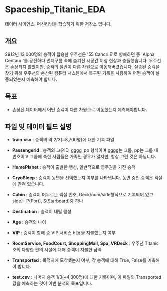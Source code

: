 # Spaceship_Titanic_EDA
데이터 사이언스, 머신러닝을 학습하기 위한 저장소 입니다.

## 개요
2912년 13,000명의 승객이 탑승한 우주선은 '55 Cancri E'로 항해하던 중 'Alpha Centauri'를 공전하다 먼지구름 속에 숨겨진 시공간 이상 현상과 충돌했습니다. 우주선은 손상되지 않았지만, 승객의 절반이 다른 차원으로 이동해버렸습니다. 실종된 승객을 찾기 위해 우주선의 손상된 컴퓨터 시스템에서 복구된 기록을 사용하여 어떤 승객이 실종되었는지 예측해야 합니다.

## 목표
* 손상된 데이터에서 어떤 승객이 다른 차원으로 이동했는지 예측해야합니다.

## 파일 및 데이터 필드 설명
* **train.csv** : 승객의 약 2/3(~8,700명)에 대한 기록 파일

* **PassengerId** : 승객의 고유ID, gggg_pp 형식이며 gggg는 그룹, pp는 그룹 내 번호이고 그룹에 속한 사람들은 가족인 경우가 많지만, 항상 그런 것은 아닙니다.

* **HomePlanet** : 승객이 출발한 행성, 일반적으로 영주권을 가진 승객

* **CryoSleep** : 승객이 동면을 선택했는지 여부를 나타냅니다. 동면 중인 승객은 객실에 갇혀 있습니다.

* **Cabin** : 승객이 머무르는 객실 번호, Deck/num/side형식으로 기록되어 있고 side는 P(Port), S(Starboard)중 하나

* **Destination** : 승객이 내릴 행성

* **Age** : 승객의 나이

* **VIP** : 승객이 항해 중 VIP 서비스 비용을 지불했는지 여부

* **RoomService, FoodCourt, ShoppingMall, Spa, VRDeck** : 우주선 Titanic호의 다양한 편의 시설에 대해 승객이 지불한 금액

* **Transported** : 목적지에 도착했는지 여부, 각 승객에 대해 True, False를 예측해야 합니다.

* **test.csv** : 나머지 승객 1/3(~4,300명)에 대한 기록이며, 이 파일의 Transported 값을 예측하는 것이 이번 분석의 목표입니다.
